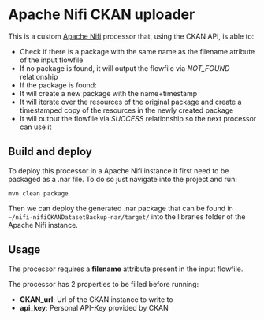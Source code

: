 # Apache Nifi CKAN uploader

This is a custom [Apache Nifi](https://nifi.apache.org/) processor that, using the CKAN API, is able to:

* Check if there is a package with the same name as the filename atribute of the input flowfile
* If no package is found, it will output the flowfile via *NOT_FOUND* relationship
* If the package is found:
 * It will create a new package with the name+timestamp
 * It will iterate over the resources of the original package and create a timestamped copy of the resources in the newly created package
 * It will output the flowfile via *SUCCESS* relationship so the next processor can use it

## Build and deploy

To deploy this processor in a Apache Nifi instance it first need to be packaged as a .nar file.
To do so just navigate into the project and run:
```
mvn clean package
```

Then we can deploy the generated .nar package that can be found in `~/nifi-nifiCKANDatasetBackup-nar/target/`
into the libraries folder of the Apache Nifi instance.

## Usage
The processor requires a **filename** attribute present in the input flowfile.


The processor has 2 properties to be filled before running:

* **CKAN_url**: Url of the CKAN instance to write to
* **api_key**: Personal API-Key provided by CKAN
